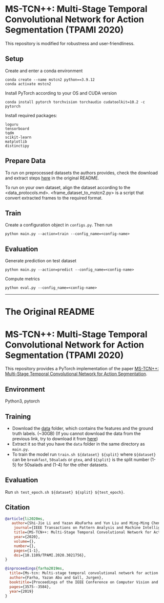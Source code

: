 # MS-TCN++: Multi-Stage Temporal Convolutional Network for Action Segmentation (TPAMI 2020)

This repository is modified for robustness and user-friendliness.

## Setup

Create and enter a conda environment

```
conda create --name mstcn2 python==3.9.12
conda activate mstcn2
```

Install PyTorch according to your OS and CUDA version

```
conda install pytorch torchvision torchaudio cudatoolkit=10.2 -c pytorch
```

Install required packages:

```
loguru
tensorboard
tqdm
scikit-learn
matplotlib
distinctipy
```

## Prepare Data

To run on preprocessed datasets the authors provides, check the download and extract steps [here](#Training) in the original README.

To run on your own dataset, align the dataset according to the <data_protocols.md>. <frame_dataset_to_mstcn2.py> is a script that convert extracted frames to the required format.

## Train

Create a configuration object in `configs.py`. Then run

```
python main.py --action=train --config_name=<config-name>
```

## Evaluation

Generate prediction on test dataset

```
python main.py --action=predict --config_name=<config-name>
```

Compute metrics

```
python eval.py --config_name=<config-name>
```


---

# The Original README

# MS-TCN++: Multi-Stage Temporal Convolutional Network for Action Segmentation (TPAMI 2020)

This repository provides a PyTorch implementation of the paper [MS-TCN++: Multi-Stage Temporal Convolutional Network for Action Segmentation](https://arxiv.org/pdf/2006.09220.pdf).

## Environment
Python3, pytorch

## Training
* Download the [data](https://mega.nz/#!O6wXlSTS!wcEoDT4Ctq5HRq_hV-aWeVF1_JB3cacQBQqOLjCIbc8) folder, which contains the features and the ground truth labels. (~30GB) (If you cannot download the data from the previous link, try to download it from [here](https://zenodo.org/record/3625992#.Xiv9jGhKhPY))
* Extract it so that you have the `data` folder in the same directory as `main.py`.
* To train the model run `train.sh ${dataset} ${split}` where `${dataset}` can be `breakfast`, `50salads` or `gtea`, and `${split}` is the split number (1-5) for 50salads and (1-4) for the other datasets.

## Evaluation
Run `sh test_epoch.sh ${dataset} ${split} ${test_epoch}`.


## Citation
```BibTeX
@article{li2020ms,
   author={Shi-Jie Li and Yazan AbuFarha and Yun Liu and Ming-Ming Cheng and Juergen Gall},
    journal={IEEE Transactions on Pattern Analysis and Machine Intelligence},
    title={MS-TCN++: Multi-Stage Temporal Convolutional Network for Action Segmentation},
    year={2020},
    volume={},
    number={},
    pages={1-1},
    doi={10.1109/TPAMI.2020.3021756},
}

@inproceedings{farha2019ms,
  title={Ms-tcn: Multi-stage temporal convolutional network for action segmentation},
  author={Farha, Yazan Abu and Gall, Jurgen},
  booktitle={Proceedings of the IEEE Conference on Computer Vision and Pattern Recognition},
  pages={3575--3584},
  year={2019}
}
```
